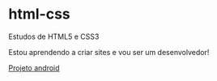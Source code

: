 # html-css
 Estudos de HTML5 e CSS3

Estou aprendendo a criar sites e vou ser um desenvolvedor!

<a href="https://leonardodbc.github.io/projeto-android"> Projeto android <a>